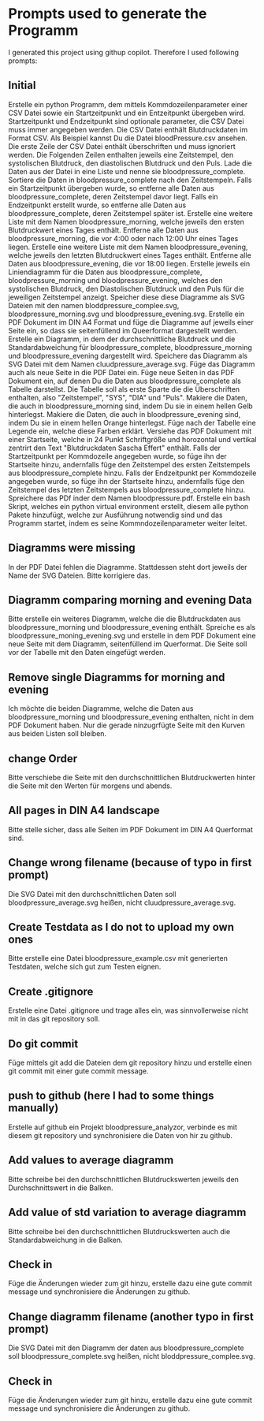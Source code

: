 # Prompts used to generate the Programm

I generated this project using githup copilot. Therefore I used following prompts:

## Initial

Erstelle ein python Programm, dem mittels Kommdozeilenparameter einer CSV Datei sowie ein Startzeitpunkt und ein Entzeitpunkt übergeben wird. Startzeitpunkt und Endzeitpunkt sind optionale parameter, die CSV Datei muss immer angegeben werden.
Die CSV Datei enthält Blutdruckdaten im Format CSV. Als Beispiel kannst Du die Datei bloodPressure.csv ansehen. Die erste Zeile der CSV Datei enthält überschriften und muss ignoriert werden. Die Folgenden Zeilen enthalten jeweils eine Zeitstempel, den systolischen Blutdruck, den diastolischen Blutdruck und den Puls. Lade die Daten aus der Datei in eine Liste und nenne sie bloodpressure_complete.
Sortiere die Daten in bloodpressure_complete nach den Zeitstempeln.
Falls ein Startzeitpunkt übergeben wurde, so entferne alle Daten aus bloodpressure_complete, deren Zeitstempel davor liegt.
Falls ein Endzeitpunkt erstellt wurde, so entferne alle Daten aus bloodpressure_complete, deren Zeitstempel später ist.
Erstelle eine weitere Liste mit dem Namen bloodpressure_morning, welche jeweils den ersten Blutdruckwert eines Tages enthält. Entferne alle Daten aus bloodpressure_morning, die vor 4:00 oder nach 12:00 Uhr eines Tages liegen.
Erstelle eine weitere Liste mit dem Namen bloodpressure_evening, welche jeweils den letzten Blutdruckwert eines Tages enthält. Entferne alle Daten aus bloodpressure_evening, die vor 18:00 liegen.
Erstelle jeweils ein Liniendiagramm für die Daten aus bloodpressure_complete, bloodpressure_morning und bloodpressure_evening, welches den systolischen Blutdruck, den Diastolischen Blutdruck und den Puls für die jeweiligen Zeitstempel anzeigt. Speicher diese diese Diagramme als SVG Dateien mit den namen bloddpressure_complee.svg, bloodpressure_morning.svg und bloodpressure_evening.svg. Erstelle ein PDF Dokument im DIN A4 Format und füge die Diagramme auf jeweils einer Seite ein, so dass sie seitenfüllend im Queerformat dargestellt werden.
Erstelle ein Diagramm, in dem der durchschnittliche Blutdruck und die Standardabweichung für bloodpressure_complete, bloodpressure_morning und bloodpressure_evening dargestellt wird. Speichere das Diagramm als SVG Datei mit dem Namen cluudpressure_average.svg. Füge das Diagramm auch als neue Seite in die PDF Datei ein.
Füge neue Seiten in das PDF Dokument ein, auf denen Du die Daten aus bloodpressure_complete als Tabelle darstellst. Die Tabelle soll als erste Sparte die die Überschriften enthalten, also "Zeitstempel", "SYS", "DIA" und "Puls". Makiere die Daten, die auch in bloodpressure_morning sind, indem Du sie in einem hellen Gelb hinterlegst. Makiere die Daten, die auch in bloodpressure_evening sind, indem Du sie in einem hellen Orange hinterlegst. Füge nach der Tabelle eine Legende ein, welche diese Farben erklärt.
Versiehe das PDF Dokument mit einer Startseite, welche in 24 Punkt Schriftgröße und horozontal und vertikal zentrirt den Text "Blutdruckdaten Sascha Effert" enthält. Falls der Startzeitpunkt per Kommdozeile angegeben wurde, so füge ihn der Startseite hinzu, andernfalls füge den Zeitstempel des ersten Zeitstempels aus bloodpressure_complete hinzu. Falls der Endzeitpunkt per Kommdozeile angegeben wurde, so füge ihn der Startseite hinzu, andernfalls füge den Zeitstempel des letzten Zeitstempels aus bloodpressure_complete hinzu.
Spreichere das PDf inder dem Namen bloodpressure.pdf.
Erstelle ein bash Skript, welches ein python virtual environment erstellt, diesem alle python Pakete hinzufügt, welche zur Ausführung notwendig sind und das Programm startet, indem es seine Kommndozeilenparameter weiter leitet.

## Diagramms were missing

In der PDF Datei fehlen die Diagramme. Stattdessen steht dort jeweils der Name der SVG Dateien. Bitte korrigiere das.

## Diagramm comparing morning and evening Data

Bitte erstelle ein weiteres Diagramm, welche die die Blutdruckdaten aus bloodpressure_morning und bloodpressure_evening enthält. Spreiche es als bloodpressure_moning_evening.svg und erstelle in dem PDF Dokument eine neue Seite mit dem Diagramm, seitenfüllend im Querformat. Die Seite soll vor der Tabelle mit den Daten eingefügt werden.

## Remove single Diagramms for morning and evening

Ich möchte die beiden Diagramme, welche die Daten aus bloodpressure_morning und bloodpressure_evening enthalten, nicht in dem PDF Dokument haben. Nur die gerade ninzugrfügte Seite mit den Kurven aus beiden Listen soll bleiben.

## change Order

Bitte verschiebe die Seite mit den durchschnittlichen Blutdruckwerten hinter die Seite mit den Werten für morgens und abends.

## All pages in DIN A4 landscape

Bitte stelle sicher, dass alle Seiten im PDF Dokument im DIN A4 Querformat sind.

## Change wrong filename (because of typo in first prompt)

Die SVG Datei mit den durchschnittlichen Daten soll bloodpressure_average.svg heißen, nicht cluudpressure_average.svg.

## Create Testdata as I do not to upload my own ones

Bitte erstelle eine Datei bloodpressure_example.csv mit generierten Testdaten, welche sich gut zum Testen eignen.

## Create .gitignore

Erstelle eine Datei .gitignore und trage alles ein, was sinnvollerweise nicht mit in das git repository soll.

## Do git commit

Füge mittels git add die Dateien dem git repository hinzu und erstelle einen git commit mit einer gute commit message.

## push to github (here I had to some things manually)

Erstelle auf github ein Projekt bloodpressure_analyzor, verbinde es mit diesem git repository und synchronisiere die Daten von hir zu github.

## Add values to average diagramm

Bitte schreibe bei den durchschnittlichen Blutdruckswerten jeweils den Durchschnittswert in die Balken.

## Add value of std variation to average diagramm

Bitte schreibe bei den durchschnittlichen Blutdruckswerten auch die Standardabweichung in die Balken.

## Check in

Füge die Änderungen wieder zum git hinzu, erstelle dazu eine gute commit message und synchronisiere die Änderungen zu github.

## Change diagramm filename (another typo in first prompt)

Die SVG Datei mit den Diagramm der daten aus bloodpressure_complete soll bloodpressure_complete.svg heißen, nicht bloddpressure_complee.svg.

## Check in

Füge die Änderungen wieder zum git hinzu, erstelle dazu eine gute commit message und synchronisiere die Änderungen zu github.

